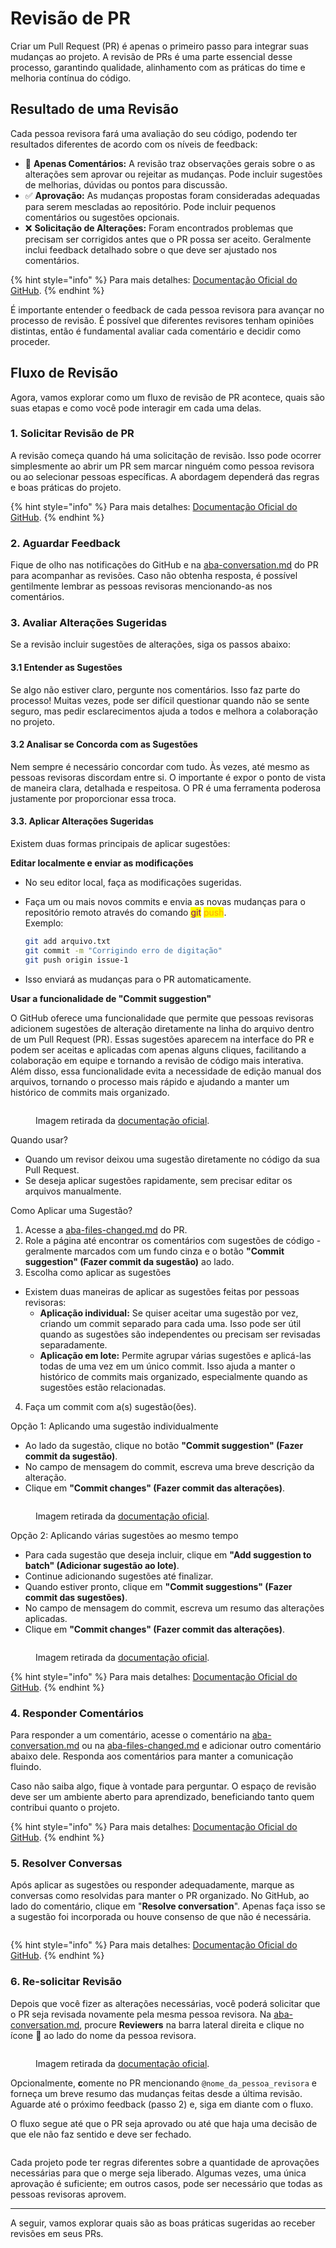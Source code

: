 # Revisão de PR

Criar um Pull Request (PR) é apenas o primeiro passo para integrar suas mudanças ao projeto. A revisão de PRs é uma parte essencial desse processo, garantindo qualidade, alinhamento com as práticas do time e melhoria contínua do código.&#x20;

## Resultado de uma Revisão

Cada pessoa revisora fará uma avaliação do seu código, podendo ter resultados diferentes de acordo com os níveis de feedback:

* 💬 **Apenas Comentários:** A revisão traz observações gerais sobre o as alterações sem aprovar ou rejeitar as mudanças. Pode incluir sugestões de melhorias, dúvidas ou pontos para discussão.
* ✅ **Aprovação:** As mudanças propostas foram consideradas adequadas para serem mescladas ao repositório. Pode incluir pequenos comentários ou sugestões opcionais.
* ❌ **Solicitação de Alterações:** Foram encontrados problemas que precisam ser corrigidos antes que o PR possa ser aceito. Geralmente inclui feedback detalhado sobre o que deve ser ajustado nos comentários.

{% hint style="info" %}
Para mais detalhes: [Documentação Oficial do GitHub](https://docs.github.com/pt/pull-requests/collaborating-with-pull-requests/reviewing-changes-in-pull-requests/about-pull-request-reviews).
{% endhint %}

É importante entender o feedback de cada pessoa revisora para avançar no processo de revisão. É possível que diferentes revisores tenham opiniões distintas, então é fundamental avaliar cada comentário e decidir como proceder.

## Fluxo de Revisão

Agora, vamos explorar como um fluxo de revisão de PR acontece, quais são suas etapas e como você pode interagir em cada uma delas.

### 1. **Solicitar Revisão de PR**

A revisão começa quando há uma solicitação de revisão. Isso pode ocorrer simplesmente ao abrir um PR sem marcar ninguém como pessoa revisora ou ao selecionar pessoas específicas. A abordagem dependerá das regras e boas práticas do projeto.

{% hint style="info" %}
Para mais detalhes: [Documentação Oficial do GitHub](https://docs.github.com/pt/enterprise-cloud@latest/pull-requests/collaborating-with-pull-requests/proposing-changes-to-your-work-with-pull-requests/requesting-a-pull-request-review).
{% endhint %}

### 2. **Aguardar Feedback**

Fique de olho nas notificações do GitHub e na [aba-conversation.md](../pagina-do-pr/aba-conversation.md "mention") do PR para acompanhar as revisões. Caso não obtenha resposta, é possível gentilmente lembrar as pessoas revisoras mencionando-as nos comentários.

### 3. Avaliar Alterações Sugeridas

Se a revisão incluir sugestões de alterações, siga os passos abaixo:

#### 3.1 Entender as Sugestões

Se algo não estiver claro, pergunte nos comentários. Isso faz parte do processo! Muitas vezes, pode ser difícil questionar quando não se sente seguro, mas pedir esclarecimentos ajuda a todos e melhora a colaboração no projeto.

#### 3.2 Analisar se Concorda com as Sugestões

Nem sempre é necessário concordar com tudo. Às vezes, até mesmo as pessoas revisoras discordam entre si. O importante é expor o ponto de vista de maneira clara, detalhada e respeitosa. O PR é uma ferramenta poderosa justamente por proporcionar essa troca.

#### 3.3. Aplicar Alterações Sugeridas

Existem duas formas principais de aplicar sugestões:

**Editar localmente e enviar as modificações**

* No seu editor local, faça as modificações sugeridas.
*   Faça um ou mais novos commits e envia as novas mudanças para o repositório remoto através do comando <mark style="color:purple;">git</mark> <mark style="color:orange;">push</mark>.\
    Exemplo:

    ```sh
    git add arquivo.txt
    git commit -m "Corrigindo erro de digitação"
    git push origin issue-1
    ```
* Isso enviará as mudanças para o PR automaticamente.

**Usar a funcionalidade de "Commit suggestion"**

O GitHub oferece uma funcionalidade que permite que pessoas revisoras adicionem sugestões de alteração diretamente na linha do arquivo dentro de um Pull Request (PR). Essas sugestões aparecem na interface do PR e podem ser aceitas e aplicadas com apenas alguns cliques, facilitando a colaboração em equipe e tornando a revisão de código mais interativa. Além disso, essa funcionalidade evita a necessidade de edição manual dos arquivos, tornando o processo mais rápido e ajudando a manter um histórico de commits mais organizado.

<figure><img src="../../.gitbook/assets/commit suggestions.png" alt=""><figcaption><p>Imagem retirada da <a href="https://docs.github.com/pt/pull-requests/collaborating-with-pull-requests/reviewing-changes-in-pull-requests/incorporating-feedback-in-your-pull-request#applying-suggested-changes">documentação oficial</a>.</p></figcaption></figure>

Quando usar?

* Quando um revisor deixou uma sugestão diretamente no código da sua Pull Request.
* Se deseja aplicar sugestões rapidamente, sem precisar editar os arquivos manualmente.

Como Aplicar uma Sugestão?

1. Acesse a [aba-files-changed.md](../pagina-do-pr/aba-files-changed.md "mention") do PR.
2. Role a página até encontrar os comentários com sugestões de código -geralmente marcados com um fundo cinza e o botão **"Commit suggestion" (Fazer commit da sugestão)** ao lado.
3. Escolha como aplicar as sugestões

* Existem duas maneiras de aplicar as sugestões feitas por pessoas revisoras:
  * **Aplicação individual:** Se quiser aceitar uma sugestão por vez, criando um commit separado para cada uma. Isso pode ser útil quando as sugestões são independentes ou precisam ser revisadas separadamente.
  * **Aplicação em lote:** Permite agrupar várias sugestões e aplicá-las todas de uma vez em um único commit. Isso ajuda a manter o histórico de commits mais organizado, especialmente quando as sugestões estão relacionadas.

4. Faça um commit com a(s) sugestão(ões). &#x20;

Opção 1: Aplicando uma sugestão individualmente

* Ao lado da sugestão, clique no botão **"Commit suggestion" (Fazer commit da sugestão)**.
* No campo de mensagem do commit, escreva uma breve descrição da alteração.
* Clique em **"Commit changes" (Fazer commit das alterações)**.

<figure><img src="../../.gitbook/assets/image (110).png" alt=""><figcaption><p>Imagem retirada da <a href="https://docs.github.com/pt/pull-requests/collaborating-with-pull-requests/reviewing-changes-in-pull-requests/incorporating-feedback-in-your-pull-request#applying-suggested-changes">documentação oficial</a>.</p></figcaption></figure>

Opção 2: Aplicando várias sugestões ao mesmo tempo

* Para cada sugestão que deseja incluir, clique em **"Add suggestion to batch" (Adicionar sugestão ao lote)**.
* Continue adicionando sugestões até finalizar.
* Quando estiver pronto, clique em **"Commit suggestions" (Fazer commit das sugestões)**.
* No campo de mensagem do commit, escreva um resumo das alterações aplicadas.
* Clique em **"Commit changes" (Fazer commit das alterações)**.

<figure><img src="../../.gitbook/assets/image (111).png" alt=""><figcaption><p>Imagem retirada da <a href="https://docs.github.com/pt/pull-requests/collaborating-with-pull-requests/reviewing-changes-in-pull-requests/incorporating-feedback-in-your-pull-request#applying-suggested-changes">documentação oficial</a>.</p></figcaption></figure>

{% hint style="info" %}
Para mais detalhes: [Documentação Oficial do GitHub](https://docs.github.com/pt/pull-requests/collaborating-with-pull-requests/reviewing-changes-in-pull-requests/incorporating-feedback-in-your-pull-request#applying-suggested-changes).
{% endhint %}

### 4. Responder Comentários

Para responder a um comentário, acesse o comentário na [aba-conversation.md](../pagina-do-pr/aba-conversation.md "mention") ou na [aba-files-changed.md](../pagina-do-pr/aba-files-changed.md "mention") e adicionar outro comentário abaixo dele. Responda aos comentários para manter a comunicação fluindo.&#x20;

Caso não saiba algo, fique à vontade para perguntar. O espaço de revisão deve ser um ambiente aberto para aprendizado, beneficiando tanto quem contribui quanto o projeto.

{% hint style="info" %}
Para mais detalhes: [Documentação Oficial do GitHub](https://docs.github.com/pt/pull-requests/collaborating-with-pull-requests/reviewing-changes-in-pull-requests/commenting-on-a-pull-request).
{% endhint %}

### 5. Resolver Conversas

Após aplicar as sugestões ou responder adequadamente, marque as conversas como resolvidas para manter o PR organizado. No GitHub, ao lado do comentário, clique em "**Resolve conversation**". Apenas faça isso se a sugestão foi incorporada ou houve consenso de que não é necessária.

<figure><img src="../../.gitbook/assets/118- PR resolve conversation (1).png" alt=""><figcaption></figcaption></figure>

{% hint style="info" %}
Para mais detalhes: [Documentação Oficial do GitHub](https://docs.github.com/pt/pull-requests/collaborating-with-pull-requests/reviewing-changes-in-pull-requests/commenting-on-a-pull-request#resolver-conversas).
{% endhint %}

### 6. Re-solicitar Revisão

Depois que você fizer as alterações necessárias, você poderá solicitar que o PR seja revisada novamente pela mesma pessoa revisora. Na [aba-conversation.md](../pagina-do-pr/aba-conversation.md "mention"), procure **Reviewers** na barra lateral direita e clique no ícone 🔄 ao lado do nome da pessoa revisora.

<figure><img src="../../.gitbook/assets/image (113).png" alt=""><figcaption><p>Imagem retirada da <a href="https://docs.github.com/pt/enterprise-cloud@latest/pull-requests/collaborating-with-pull-requests/proposing-changes-to-your-work-with-pull-requests/requesting-a-pull-request-review#requesting-reviews-from-collaborators-and-organization-members">documentação oficial</a>.</p></figcaption></figure>

Opcionalmente, **c**omente no PR mencionando `@nome_da_pessoa_revisora` e forneça um breve resumo das mudanças feitas desde a última revisão. Aguarde até o próximo feedback (passo 2) e, siga em diante com o fluxo.

O fluxo segue até que o PR seja aprovado ou até que haja uma decisão de que ele não faz sentido e deve ser fechado.

<figure><img src="../../.gitbook/assets/Fluxo de Revisão de PR (1).png" alt=""><figcaption></figcaption></figure>

Cada projeto pode ter regras diferentes sobre a quantidade de aprovações necessárias para que o merge seja liberado. Algumas vezes, uma única aprovação é suficiente; em outros casos, pode ser necessário que todas as pessoas revisoras aprovem.

***

A seguir, vamos explorar quais são as boas práticas sugeridas ao receber revisões em seus PRs.
